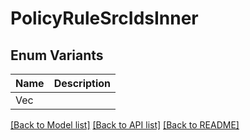 # PolicyRuleSrcIdsInner

## Enum Variants

| Name | Description |
|---- | -----|
| Vec<String> |  |

[[Back to Model list]](../README.md#documentation-for-models) [[Back to API list]](../README.md#documentation-for-api-endpoints) [[Back to README]](../README.md)


